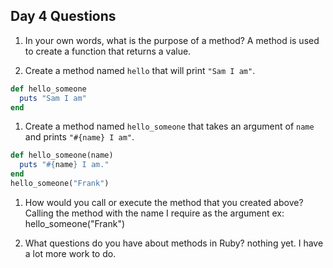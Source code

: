 ## Day 4 Questions

1. In your own words, what is the purpose of a method?
A method is used to create a function that returns a value.

1. Create a method named `hello` that will print `"Sam I am"`.
```Ruby
def hello_someone
  puts "Sam I am"
end
```
1. Create a method named `hello_someone` that takes an argument of `name` and prints `"#{name} I am"`.
```Ruby
def hello_someone(name)
  puts "#{name} I am."
end
hello_someone("Frank")
```  
1. How would you call or execute the method that you created above?
Calling the method with the name I require as the argument
ex: hello_someone("Frank")

1. What questions do you have about methods in Ruby?
nothing yet. I have a lot more work to do. 
